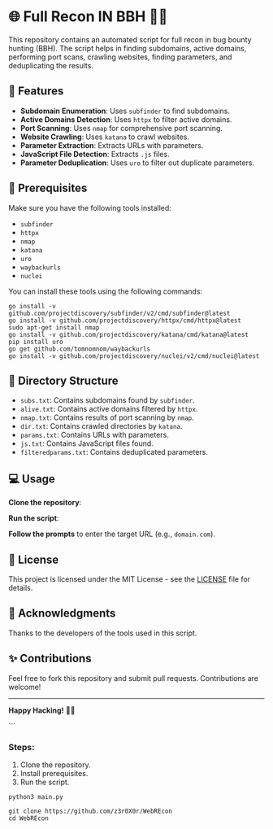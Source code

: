 # 🌐 Full Recon IN BBH 🕵️‍♂️

This repository contains an automated script for full recon in bug bounty hunting (BBH). The script helps in finding subdomains, active domains, performing port scans, crawling websites, finding parameters, and deduplicating the results.

## 🚀 Features

*   **Subdomain Enumeration**: Uses `subfinder` to find subdomains.
*   **Active Domains Detection**: Uses `httpx` to filter active domains.
*   **Port Scanning**: Uses `nmap` for comprehensive port scanning.
*   **Website Crawling**: Uses `katana` to crawl websites.
*   **Parameter Extraction**: Extracts URLs with parameters.
*   **JavaScript File Detection**: Extracts `.js` files.
*   **Parameter Deduplication**: Uses `uro` to filter out duplicate parameters.

## 📜 Prerequisites

Make sure you have the following tools installed:

*   `subfinder`
*   `httpx`
*   `nmap`
*   `katana`
*   `uro`
*   `waybackurls`
*   `nuclei`

You can install these tools using the following commands:

```
go install -v github.com/projectdiscovery/subfinder/v2/cmd/subfinder@latest
go install -v github.com/projectdiscovery/httpx/cmd/httpx@latest
sudo apt-get install nmap
go install -v github.com/projectdiscovery/katana/cmd/katana@latest
pip install uro
go get github.com/tomnomnom/waybackurls
go install -v github.com/projectdiscovery/nuclei/v2/cmd/nuclei@latest
```

## 📂 Directory Structure

*   `subs.txt`: Contains subdomains found by `subfinder`.
*   `alive.txt`: Contains active domains filtered by `httpx`.
*   `nmap.txt`: Contains results of port scanning by `nmap`.
*   `dir.txt`: Contains crawled directories by `katana`.
*   `params.txt`: Contains URLs with parameters.
*   `js.txt`: Contains JavaScript files found.
*   `filteredparams.txt`: Contains deduplicated parameters.

## 💻 Usage

**Clone the repository**:

**Run the script**:

**Follow the prompts** to enter the target URL (e.g., `domain.com`).

## 📃 License

This project is licensed under the MIT License - see the [LICENSE](LICENSE) file for details.

## 🙏 Acknowledgments

Thanks to the developers of the tools used in this script.

## ✨ Contributions

Feel free to fork this repository and submit pull requests. Contributions are welcome!

---

**Happy Hacking!** 🐱‍💻

\`\`\`

### Steps:

1.  Clone the repository.
2.  Install prerequisites.
3.  Run the script.

```
python3 main.py
```

```
git clone https://github.com/z3r0X0r/WebREcon
cd WebREcon
```
